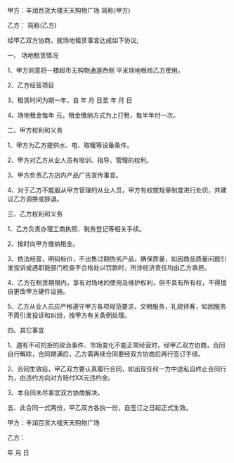 
 


甲方：丰润百货大楼天天购物广场 简称(甲方)


乙方： 简称(乙方)


经甲乙双方协商，就场地租赁事宜达成如下协议;


一、 场地租赁情况


1、甲方同意将一楼超市无购物通道西侧 平米场地租给乙方使用。


2、乙方经营项目


3、租赁时间为期一年，自 年 月 日至 年 月 日


4、场地租金每年 元，租金缴纳方式为上打租，每半年付一次。


二、甲方权利和义务


1、甲方为乙方提供水、电、取暖等设备条件。


2、甲方对乙方从业人员有培训、指导、管理的权利。


3、甲方负责乙方店内产品广告宣传事宜。


4、对于乙方不能服从甲方管理的从业人员，甲方有权按规章制度进行处罚，并建议乙方调换或辞退。


三、乙方权利和义务


1、乙方负责办理工商执照、税务登记等相关手续。


2、按时向甲方缴纳租金。


3、依法经营，明码标价，不出售过期伪劣产品，确保质量，如因商品质量问题引发投诉或遇职能部门检查不合格处以罚款时，所涉经济责任均由乙方承担。


4、乙方在租赁期限内，享有对场地的使用及维护权利，但不具有所有权，不得擅自更改甲方硬件设施。


5、乙方从业人员应严格遵守甲方各项规范要求，文明服务，礼貌待客，如因服务不周引发投诉和纠纷，按甲方有关条例处理。


四、其它事宜


1、遇有不可抗拒的政治事件、市场变化不能正常经营时，经甲乙双方协商，合同自行解除，合同期满后，乙方需再续合同要经双方协商后再行签订手续。


2、合同生效后，甲乙双方要认真履行合同，如出现任何一方中途私自终止合同行为，由违约方向对方赔付XX元违约金。


3、本合同未尽事宜双方协商解决。


五、此合同一式两份，甲乙双方各执一份，自签订之日起正式生效。


甲方：丰润百货大楼天天购物广场


乙方：


年 月 日
 


 

 
 
 
 
 
  


  
 

  


  


  
 
 
 
 

